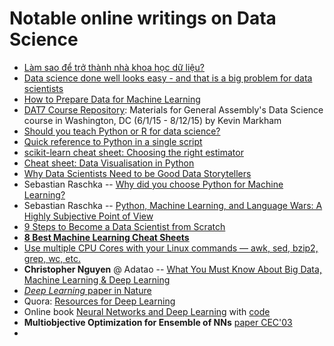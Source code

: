 # Notable online writings on Data Science

* [Làm sao để trở thành nhà khoa học dữ liệu?](http://bigsonata.com/lam-sao-de-tro-thanh-nha-khoa-hoc-du-lieu/)
* [Data science done well looks easy - and that is a big problem for data scientists](http://simplystatistics.org/2015/03/17/data-science-done-well-looks-easy-and-that-is-a-big-problem-for-data-scientists/)
* [How to Prepare Data for Machine Learning](http://machinelearningmastery.com/how-to-prepare-data-for-machine-learning/)
* [DAT7 Course Repository](https://github.com/justmarkham/DAT7/blob/master/README.md):
  Materials for General Assembly's Data Science course in Washington, DC (6/1/15 - 8/12/15) by Kevin Markham
* [Should you teach Python or R for data science?](http://www.dataschool.io/python-or-r-for-data-science/)
* [Quick reference to Python in a single script](http://www.dataschool.io/python-quick-reference/)
* [scikit-learn cheat sheet: Choosing the right estimator](http://scikit-learn.org/stable/tutorial/machine_learning_map/)
* [Cheat sheet: Data Visualisation in Python](http://www.analyticsvidhya.com/blog/2015/06/data-visualization-in-python-cheat-sheet/)
* [Why Data Scientists Need to be Good Data Storytellers](http://www.datasciencecentral.com/profiles/blogs/why-data-scientists-need-to-be-good-data-storytellers)
* Sebastian Raschka -- [Why did you choose Python for Machine Learning?](https://github.com/datascibox/python-machine-learning-book/blob/master/faq/why_python.md)
* Sebastian Raschka -- [Python, Machine Learning, and Language Wars: A Highly Subjective Point of View](http://sebastianraschka.com/blog/2015/why-python.html)
* [9 Steps to Become a Data Scientist from Scratch](www.datasciencecentral.com/profiles/blogs/9-steps-to-become-a-data-scientist-from-scratch)
* [**8 Best Machine Learning Cheat Sheets**](http://devzum.com/2015/06/best-machine-learning-cheat-sheets/)
* [Use multiple CPU Cores with your Linux commands — awk, sed, bzip2, grep, wc, etc.](http://www.rankfocus.com/use-cpu-cores-linux-commands/)
* **Christopher Nguyen** @ Adatao -- [What You Must Know About Big Data, Machine Learning & Deep Learning](http://adatao.com/blog/featured/2015/a16z-podcast-1/)
* [*Deep Learning* paper in Nature](http://www.nature.com/nature/journal/v521/n7553/full/nature14539.html)
* Quora: [Resources for Deep Learning](https://www.quora.com/What-are-some-good-books-papers-for-learning-deep-learning)
* Online book [Neural Networks and Deep Learning](http://neuralnetworksanddeeplearning.com/) with [code](https://github.com/mnielsen/neural-networks-and-deep-learning)
* **Multiobjective Optimization for Ensemble of NNs** [paper CEC'03](http://ieeexplore.ieee.org/stamp/stamp.jsp?tp=&arnumber=1299928)
* 
